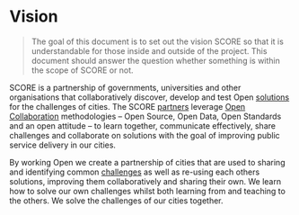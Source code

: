 # Vision

> The goal of this document is to set out the vision SCORE so that it is understandable for those inside and outside of the project. This document should answer the question whether something is within the scope of SCORE or not.

SCORE is a partnership of governments, universities and other organisations that collaboratively discover, develop and test Open [solutions](glossary/solution.md) for the challenges of cities.
The SCORE [partners](glossary/partner.md) leverage [Open Collaboration](glossary/open-collaboration.md) methodologies – Open Source, Open Data, Open Standards and an open attitude – to learn together, communicate effectively, share challenges and collaborate on solutions with the goal of improving public service delivery in our cities.

By working Open we create a partnership of cities that are used to sharing and identifying common [challenges](glossary/challenge.md) as well as re-using each others solutions, improving them collaboratively and sharing their own. We learn how to solve our own challenges whilst both learning from and teaching to the others. We solve the challenges of our cities together.

